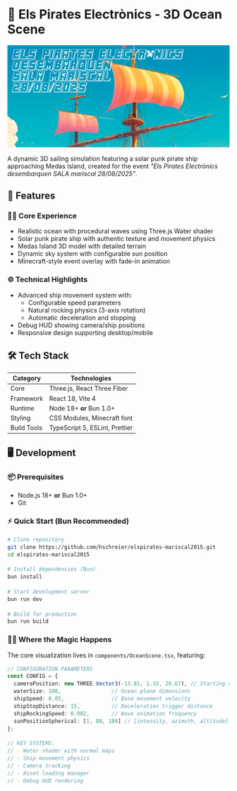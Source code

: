 # 🌊 Els Pirates Electrònics - 3D Ocean Scene

![Solar Punk Pirate Ship Sailing](public/screenshot.jpg)

A dynamic 3D sailing simulation featuring a solar punk pirate ship approaching Medas Island, created for the event *"Els Pirates Electrònics desembarquen SALA mariscal 28/08/2025"*.

## 🚀 Features

### 🏴‍☠️ Core Experience
- Realistic ocean with procedural waves using Three.js Water shader
- Solar punk pirate ship with authentic texture and movement physics
- Medas Island 3D model with detailed terrain
- Dynamic sky system with configurable sun position
- Minecraft-style event overlay with fade-in animation

### ⚙️ Technical Highlights
- Advanced ship movement system with:
  - Configurable speed parameters
  - Natural rocking physics (3-axis rotation)
  - Automatic deceleration and stopping
- Debug HUD showing camera/ship positions
- Responsive design supporting desktop/mobile

## 🛠 Tech Stack

| Category        | Technologies                          |
|-----------------|---------------------------------------|
| Core           | Three.js, React Three Fiber           |
| Framework      | React 18, Vite 4                      |
| Runtime        | Node 18+ **or** Bun 1.0+              |
| Styling        | CSS Modules, Minecraft font           |
| Build Tools    | TypeScript 5, ESLint, Prettier        |

## 🖥 Development

### 📦 Prerequisites
- Node.js 18+ **or** Bun 1.0+
- Git

### ⚡ Quick Start (Bun Recommended)

```bash
# Clone repository
git clone https://github.com/hschreier/elspirates-mariscal2015.git
cd elspirates-mariscal2015

# Install dependencies (Bun)
bun install

# Start development server
bun run dev

# Build for production
bun run build
```

### 🧙‍♂️ Where the Magic Happens

The core visualization lives in `components/OceanScene.tsx`, featuring:

```typescript
// CONFIGURATION PARAMETERS
const CONFIG = {
  cameraPosition: new THREE.Vector3(-13.81, 1.33, 26.67), // Starting camera
  waterSize: 100,                // Ocean plane dimensions
  shipSpeed: 0.05,               // Base movement velocity
  shipStopDistance: 15,          // Deceleration trigger distance
  shipRockingSpeed: 0.002,       // Wave animation frequency
  sunPositionSpherical: [1, 88, 180] // [intensity, azimuth, altitude]
};

// KEY SYSTEMS:
// - Water shader with normal maps
// - Ship movement physics
// - Camera tracking
// - Asset loading manager
// - Debug HUD rendering
